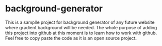 # background-generator
This is a samplle project for background generator of any future website where gradient background will be needed. The whole purpose of adding this project into github at this moment is to learn how to work with github. Feel free to copy paste the code as it is an open source project.
